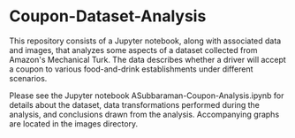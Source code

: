 # Coupon-Dataset-Analysis
This repository consists of a Jupyter notebook, along with associated data and images, that analyzes some aspects of a dataset collected 
from Amazon's Mechanical Turk. The data describes whether a driver will accept a coupon to various food-and-drink establishments under 
different scenarios.

Please see the Jupyter notebook ASubbaraman-Coupon-Analysis.ipynb for details about the dataset, data transformations performed during 
the analysis, and conclusions drawn from the analysis. Accompanying graphs are located in the images directory.
